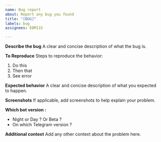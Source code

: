 ```yaml
---
name: Bug report
about: Report any bug you found
title: "[BUG]"
labels: bug
assignees: EDM115

---
```


**Describe the bug**
A clear and concise description of what the bug is.

**To Reproduce**
Steps to reproduce the behavior:
1. Do this
2. Then that
3. See error

**Expected behavior**
A clear and concise description of what you expected to happen.

**Screenshots**
If applicable, add screenshots to help explain your problem.

**Which bot version :**
 - Night or Day ? Or Beta ?
- On which Telegram version ?

**Additional context**
Add any other context about the problem here.

